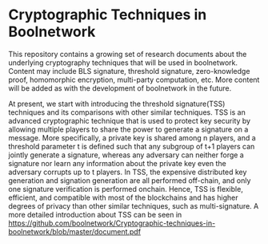 # Cryptographic Techniques in Boolnetwork
This repository contains a growing set of research documents about the underlying cryptography techniques that will be used in boolnetwork.
Content may include BLS signature, threshold signature, zero-knowledge proof, homomorphic encryption, multi-party computation, etc. More content will be added as with the development of boolnetwork in the future.

At present, we start with introducing the threshold signature(TSS) techniques and its comparisons with other similar techniques. TSS is an advanced cryptographic technique that is used to protect key security by allowing multiple players to share the power to generate a signature on a message. More specifically, a private key is shared among n players, and a threshold parameter t is defined such that any subgroup of t+1 players can jointly generate a signature, whereas any adversary can neither forge a signature nor learn any information about the private key even the adversary corrupts up to t players. In TSS, the expensive distributed key generation and signation generation are all performed off-chain, and only one signature verification is performed onchain. Hence, TSS is flexible, efficient, and compatible with most of the blockchains and has higher degrees of privacy than other similar techniques, such as multi-signature. A more detailed introduction about TSS can be seen in https://github.com/boolnetwork/Cryptographic-techniques-in-boolnetwork/blob/master/document.pdf
